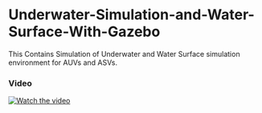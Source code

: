 # Underwater-Simulation-and-Water-Surface-With-Gazebo
This Contains Simulation of Underwater and Water Surface simulation environment for AUVs and ASVs.
### Video
[![Watch the video](https://img.youtube.com/vi/zBLO1CbxyNE/maxresdefault.jpg)](https://www.youtube.com/watch?v=zBLO1CbxyNE)
